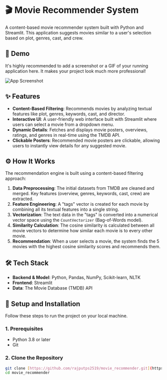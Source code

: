 # 🎬 Movie Recommender System

A content-based movie recommender system built with Python and Streamlit. This application suggests movies similar to a user's selection based on plot, genres, cast, and crew.

## 🎥 Demo

It's highly recommended to add a screenshot or a GIF of your running application here. It makes your project look much more professional!

![App Screenshot](https://user-images.githubusercontent.com/26932949/148332415-322b0128-04f7-4340-9a00-61016551b327.png)

## ✨ Features

* **Content-Based Filtering**: Recommends movies by analyzing textual features like plot, genres, keywords, cast, and director.
* **Interactive UI**: A user-friendly web interface built with Streamlit where users can select a movie from a dropdown menu.
* **Dynamic Details**: Fetches and displays movie posters, overviews, ratings, and genres in real-time using the TMDB API.
* **Clickable Posters**: Recommended movie posters are clickable, allowing users to instantly view details for any suggested movie.

## ⚙️ How It Works

The recommendation engine is built using a content-based filtering approach:
1.  **Data Preprocessing**: The initial datasets from TMDB are cleaned and merged. Key features (overview, genres, keywords, cast, crew) are extracted.
2.  **Feature Engineering**: A "tags" vector is created for each movie by combining all its textual features into a single string.
3.  **Vectorization**: The text data in the "tags" is converted into a numerical vector space using the `CountVectorizer` (Bag-of-Words model).
4.  **Similarity Calculation**: The cosine similarity is calculated between all movie vectors to determine how similar each movie is to every other movie.
5.  **Recommendation**: When a user selects a movie, the system finds the 5 movies with the highest cosine similarity scores and recommends them.

## 🛠️ Tech Stack

* **Backend & Model**: Python, Pandas, NumPy, Scikit-learn, NLTK
* **Frontend**: Streamlit
* **Data**: The Movie Database (TMDB) API

## 🚀 Setup and Installation

Follow these steps to run the project on your local machine.

### 1. Prerequisites
* Python 3.8 or later
* Git

### 2. Clone the Repository
```bash
git clone [https://github.com/rajputps2519/movie_recommender.git](https://github.com/rajputps2519/movie_recommender.git)
cd movie_recommender